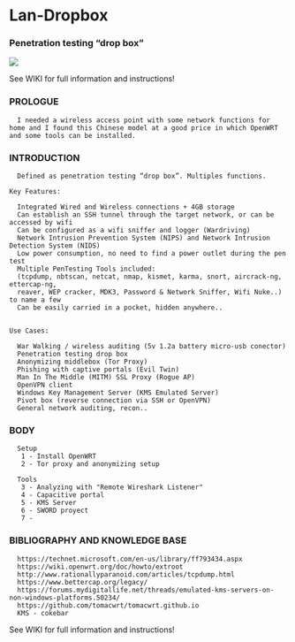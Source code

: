 # Lan-Dropbox

### Penetration testing “drop box”

![](https://github.com/pollonegro/Lan-Dropbox/blob/master/img/1.png)

See WIKI for full information and instructions!


### PROLOGUE

      I needed a wireless access point with some network functions for home and I found this Chinese model at a good price in which OpenWRT and some tools can be installed.
      

### INTRODUCTION
   

      Defined as penetration testing “drop box”. Multiples functions.

    Key Features:
    
      Integrated Wired and Wireless connections + 4GB storage
      Can establish an SSH tunnel through the target network, or can be accessed by wifi
      Can be configured as a wifi sniffer and logger (Wardriving)
      Network Intrusion Prevention System (NIPS) and Network Intrusion Detection System (NIDS)
      Low power consumption, no need to find a power outlet during the pen test
      Multiple PenTesting Tools included:
      (tcpdump, nbtscan, netcat, nmap, kismet, karma, snort, aircrack-ng, ettercap-ng, 
      reaver, WEP cracker, MDK3, Password & Network Sniffer, Wifi Nuke..) to name a few
      Can be easily carried in a pocket, hidden anywhere..
      

    Use Cases:
    
      War Walking / wireless auditing (5v 1.2a battery micro-usb conector)
      Penetration testing drop box
      Anonymizing middlebox (Tor Proxy)
      Phishing with captive portals (Evil Twin)
      Man In The Middle (MITM) SSL Proxy (Rogue AP)
      OpenVPN client
      Windows Key Management Server (KMS Emulated Server)
      Pivot box (reverse connection via SSH or OpenVPN)
      General network auditing, recon..


### BODY

      Setup
       1 - Install OpenWRT
       2 - Tor proxy and anonymizing setup
  
      Tools
       3 - Analyzing with "Remote Wireshark Listener"
       4 - Capacitive portal
       5 - KMS Server
       6 - SWORD proyect
       7 - 


 ### BIBLIOGRAPHY AND KNOWLEDGE BASE

      https://technet.microsoft.com/en-us/library/ff793434.aspx
      https://wiki.openwrt.org/doc/howto/extroot              
      http://www.rationallyparanoid.com/articles/tcpdump.html 
      https://www.bettercap.org/legacy/ 
      https://forums.mydigitallife.net/threads/emulated-kms-servers-on-non-windows-platforms.50234/
      https://github.com/tomacwrt/tomacwrt.github.io
      KMS - cokebar


See WIKI for full information and instructions!
